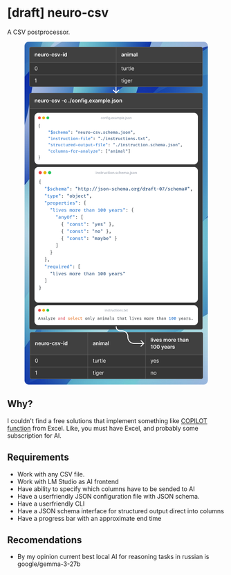 # [draft] neuro-csv

A CSV postprocessor.

<center>

![Preview](./assets/preview.png)

</center>

## Why?

I couldn't find a free solutions that implement something like [COPILOT function](https://techcommunity.microsoft.com/blog/microsoft365insiderblog/bring-ai-to-your-formulas-with-the-copilot-function-in-excel/4443487) from Excel. Like, you must have Excel, and probably some subscription for AI.

## Requirements

- Work with any CSV file.
- Work with LM Studio as AI frontend
- Have ability to specify which columns have to be sended to AI
- Have a userfriendly JSON configuration file with JSON schema.
- Have a userfriendly CLI
- Have a JSON schema interface for structured output direct into columns
- Have a progress bar with an approximate end time

## Recomendations

- By my opinion current best local AI for reasoning tasks in russian is google/gemma-3-27b